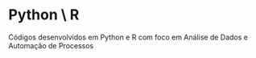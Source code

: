 # Python \ R 
Códigos desenvolvidos em Python e R com foco em Análise de Dados e Automação de Processos
